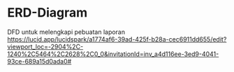 # ERD-Diagram
DFD untuk melengkapi pebuatan laporan 
https://lucid.app/lucidspark/a1774af6-39ad-425f-b28a-cec6911dd655/edit?viewport_loc=-2904%2C-1240%2C5464%2C2628%2C0_0&invitationId=inv_a4d116ee-3ed9-4041-93ce-689a15d0ada0#
